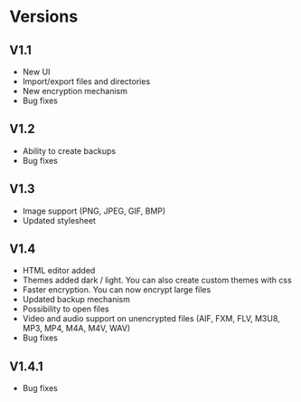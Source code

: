 # Versions
## V1.1
- New UI
- Import/export files and directories
- New encryption mechanism
- Bug fixes

## V1.2
- Ability to create backups
- Bug fixes

## V1.3
- Image support (PNG, JPEG, GIF, BMP)
- Updated stylesheet

## V1.4
- HTML editor added
- Themes added dark / light. You can also create custom themes with css
- Faster encryption. You can now encrypt large files
- Updated backup mechanism
- Possibility to open files
- Video and audio support on unencrypted files (AIF, FXM, FLV, M3U8, MP3, MP4, M4A, M4V, WAV)
- Bug fixes

## V1.4.1
- Bug fixes
